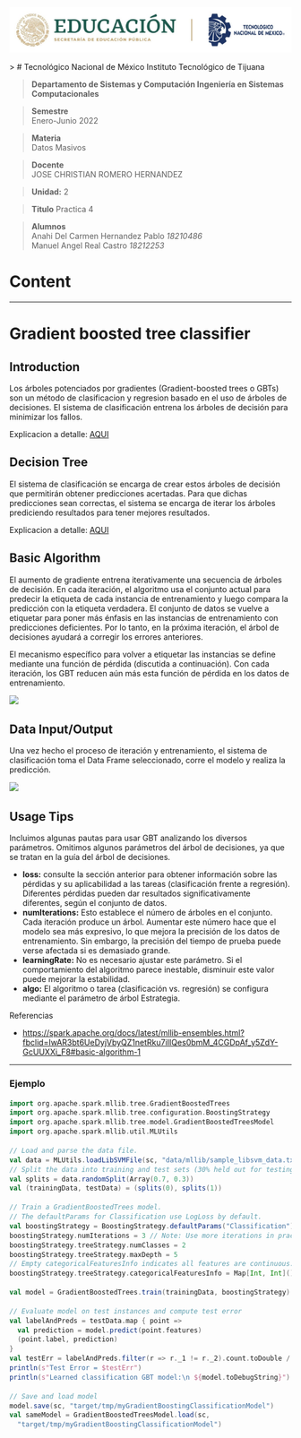 <p align="center">
  <img src="/Images/Title.png" />
</p>
> # Tecnológico Nacional de México Instituto Tecnológico de Tijuana

> **Departamento de Sistemas y Computación Ingeniería en Sistemas Computacionales**

> **Semestre**<br>
> Enero-Junio 2022

> **Materia**<br>
> Datos Masivos

> **Docente**<br>
> JOSE CHRISTIAN ROMERO HERNANDEZ

> **Unidad:** 2

> **Titulo**
> Practica 4

> **Alumnos**<br>
> Anahi Del Carmen Hernandez Pablo *18210486* <br>
> Manuel Angel Real Castro  *18212253*

# Content

----
# **Gradient boosted tree classifier**

## Introduction

Los árboles potenciados por gradientes (Gradient-boosted trees o GBTs) son un método de 
clasificacion y regresion basado en el uso de árboles de decisiones. El sistema de clasificación 
entrena los árboles de decisión para minimizar los fallos.

Explicacion a detalle: [AQUI](https://youtu.be/3CC4N4z3GJc?t=350)

## Decision Tree

El sistema de clasificación se encarga de crear estos árboles de decisión que permitirán obtener 
predicciones acertadas. Para que dichas predicciones sean correctas, el sistema se encarga de 
iterar los árboles prediciendo resultados para tener mejores resultados.

Explicacion a detalle: [AQUI](https://youtu.be/7VeUPuFGJHk?t=15)

## Basic Algorithm

El aumento de gradiente entrena iterativamente una secuencia de árboles de decisión. En cada 
iteración, el algoritmo usa el conjunto actual para predecir la etiqueta de cada instancia de 
entrenamiento y luego compara la predicción con la etiqueta verdadera. El conjunto de datos se 
vuelve a etiquetar para poner más énfasis en las instancias de entrenamiento con predicciones 
deficientes. Por lo tanto, en la próxima iteración, el árbol de decisiones ayudará a corregir 
los errores anteriores.

El mecanismo específico para volver a etiquetar las instancias se define mediante una función 
de pérdida (discutida a continuación). Con cada iteración, los GBT reducen aún más esta función 
de pérdida en los datos de entrenamiento.

![](https://www.researchgate.net/profile/Michael-Jahrer/publication/221654586/figure/fig1/AS:669060601769991@1536527886498/Bagged-Gradient-Boosted-Decision-Tree-A-prediction-of-the-BGBDT-consists-of-results-by-N.png)

## Data Input/Output

Una vez hecho el proceso de iteración y entrenamiento, el sistema de clasificación toma el 
Data Frame seleccionado, corre el modelo y realiza la predicción.

![](https://stackabuse.s3.amazonaws.com/media/gradient-boosting-classifiers-in-python-with-scikit-learn-3.png)

## Usage Tips

Incluimos algunas pautas para usar GBT analizando los diversos parámetros. Omitimos algunos 
parámetros del árbol de decisiones, ya que se tratan en la guía del árbol de decisiones.
- **loss:** consulte la sección anterior para obtener información sobre las pérdidas y su aplicabilidad 
a las tareas (clasificación frente a regresión). Diferentes pérdidas pueden dar resultados 
significativamente diferentes, según el conjunto de datos.
- **numIterations:** Esto establece el número de árboles en el conjunto. Cada iteración produce un 
árbol. Aumentar este número hace que el modelo sea más expresivo, lo que mejora la precisión 
de los datos de entrenamiento. Sin embargo, la precisión del tiempo de prueba puede verse 
afectada si es demasiado grande.
- **learningRate:** No es necesario ajustar este parámetro. Si el comportamiento del algoritmo parece 
inestable, disminuir este valor puede mejorar la estabilidad.
- **algo:** El algoritmo o tarea (clasificación vs. regresión) se configura mediante el parámetro 
de árbol Estrategia.

Referencias
- https://spark.apache.org/docs/latest/mllib-ensembles.html?fbclid=IwAR3bt6UeDyjVbyQZ1netRku7iIIQes0bmM_4CGDpAf_y5ZdY-GcUUXXi_F8#basic-algorithm-1
-------

### Ejemplo  
  
```scala
import org.apache.spark.mllib.tree.GradientBoostedTrees
import org.apache.spark.mllib.tree.configuration.BoostingStrategy
import org.apache.spark.mllib.tree.model.GradientBoostedTreesModel
import org.apache.spark.mllib.util.MLUtils

// Load and parse the data file.
val data = MLUtils.loadLibSVMFile(sc, "data/mllib/sample_libsvm_data.txt")
// Split the data into training and test sets (30% held out for testing)
val splits = data.randomSplit(Array(0.7, 0.3))
val (trainingData, testData) = (splits(0), splits(1))

// Train a GradientBoostedTrees model.
// The defaultParams for Classification use LogLoss by default.
val boostingStrategy = BoostingStrategy.defaultParams("Classification")
boostingStrategy.numIterations = 3 // Note: Use more iterations in practice.
boostingStrategy.treeStrategy.numClasses = 2
boostingStrategy.treeStrategy.maxDepth = 5
// Empty categoricalFeaturesInfo indicates all features are continuous.
boostingStrategy.treeStrategy.categoricalFeaturesInfo = Map[Int, Int]()

val model = GradientBoostedTrees.train(trainingData, boostingStrategy)

// Evaluate model on test instances and compute test error
val labelAndPreds = testData.map { point =>
  val prediction = model.predict(point.features)
  (point.label, prediction)
}
val testErr = labelAndPreds.filter(r => r._1 != r._2).count.toDouble / testData.count()
println(s"Test Error = $testErr")
println(s"Learned classification GBT model:\n ${model.toDebugString}")

// Save and load model
model.save(sc, "target/tmp/myGradientBoostingClassificationModel")
val sameModel = GradientBoostedTreesModel.load(sc,
  "target/tmp/myGradientBoostingClassificationModel")
